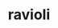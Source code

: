 ---
servings:
notes: |-
  * Go to website for further pasta making instructions
  * 1 recipe of filling is enough for 4 recipes of pasta (36 ravioli each)
  * The filling can be frozen
directions: |-
  Ravioli filling:
  * Fry the meat in olive oil until well browned. Drain the meat on paper towels
  * When the meat cools a little put it into a large bowl and mix in the chopped spinach, chopped parsley, beaten eggs and the rest of the ingredients, add salt and pepper to taste
  * Put the filling into the food processor bowl and pulse several times until the mixture is fine
  * Return the filling to the mixing bowl and refrigerate (the filling is easier to work with when refrigerated)
  * The filling will give you enough for a double batch -- making about 90 - 100+ ravioli

  Pasta dough:
  * The food processor method
  * Using the metal blade pulse the flour and salt together.
  * Lightly stir the eggs and olive oil in a measuring cup.
  * With the processor running, add the egg/oil mixture all at once through the feed tube until a ball is formed then pulse several times. the dough should be slightly sticky to the touc, and should spring back when you press it.
  * Form the dough into a smooth ball and place on a dough board or tabletop and cover with a bowl for 30 minutes.
  * After 30 minutes you can make the dough into your preferred shape. this is a single batch --youll need to double the dough to use up all of the filling.

  To cook ravioli:
  * Bring a large pot of water to a boil. Salt the water. You want your water as salty as the sea.
  * Add the ravioli in batches. About 10- 12 at a time. Dont overcrowd. Bring the water back to a gentle simmer and cook for about 3-4 minutes. If the ravioli is frozen, cook for an additional minute.
  * Remove with a slotted spoon or spider to a serving dish. Continue cooking the rest of the ravioli. Serve with your favorite sauce or just with extra-virgin olive oil, butter, sea salt, and freshly ground black pepper. Sprinkle with fresh herbs
ingredients: |-
  Ravioli filling:
  * 2 eggs beaten
  * 2 tbs parsley chopped
  * 12 oz beef chuck ground
  * 12 oz pork sausage country style
  * 16 oz ricotta cheese
  * 1 cup parmesan cheese grated
  * 1 tbs olive oil extra virgin
  * 1 tsp kosher salt
  * 1 cup spinach leaves baby spinach chopped

  Pasta dough:
  * 14 oz. all-purpose flour 3 1/8 cups
  * 4 eggs large
  * 1 tbs olive oil extra virgin
  * 1 tsp kosher salt
rating: 4
ease: time consuming
category: main course
subcategory: ['pasta']
href: 'https://allourway.com/homemade-italian-ravioli-meat-cheese-filling/'
totalTime:
cookTime:
prepTime:
title: ravioli
path: /ravioli
---